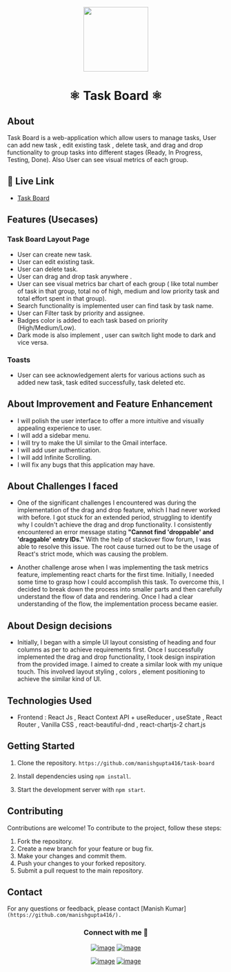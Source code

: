 <p align="center" >
<img src="https://cdn-icons-png.flaticon.com/128/4913/4913743.png" width="150px" height="150px"  >
</p>

<div align="center" >
<h1 >⚛️ Task Board ⚛️</h1>
</div>

## About

Task Board is a web-application which allow users to manage tasks, User can add new task , edit existing task , delete task, and drag and drop functionality to group tasks into different stages (Ready, In Progress, Testing, Done). Also User can see visual metrics of each group.

## 🚀 Live Link

- [Task Board](https://task-board-v1.netlify.app/)

## Features (Usecases)

### Task Board Layout Page

- User can create new task.
- User can edit existing task.
- User can delete task.
- User can drag and drop task anywhere .
- User can see visual metrics bar chart of each group ( like total number of task in that group, total no of high, medium and low priority task and total effort spent in that group).
- Search functionality is implemented user can find task by task name.
- User can Filter task by priority and assignee.
- Badges color is added to each task based on priority (High/Medium/Low).
- Dark mode is also implement , user can switch light mode to dark and vice versa.

### Toasts

- User can see acknowledgement alerts for various actions such as added new task, task edited successfully, task deleted etc.

## About Improvement and Feature Enhancement

- I will polish the user interface to offer a more intuitive and visually appealing experience to user.
- I will add a sidebar menu.
- I will try to make the UI similar to the Gmail interface.
- I will add user authentication.
- I will add Infinite Scrolling.
- I will fix any bugs that this application may have.

## About Challenges I faced

- One of the significant challenges I encountered was during the implementation of the drag and drop feature, which I had never worked with before. I got stuck for an extended period, struggling to identify why I couldn't achieve the drag and drop functionality. I consistently encountered an error message stating **"Cannot find 'droppable' and 'draggable' entry IDs."** With the help of stackover flow forum, I was able to resolve this issue. The root cause turned out to be the usage of React's strict mode, which was causing the problem.

- Another challenge arose when I was implementing the task metrics feature, implementing react charts for the first time. Initially, I needed some time to grasp how I could accomplish this task. To overcome this, I decided to break down the process into smaller parts and then carefully understand the flow of data and rendering. Once I had a clear understanding of the flow, the implementation process became easier.

## About Design decisions

- Initially, I began with a simple UI layout consisting of heading and four columns as per to achieve requirements first. Once I successfully implemented the drag and drop functionality, I took design inspiration from the provided image. I aimed to create a similar look with my unique touch. This involved layout styling , colors , element positioning to achieve the similar kind of UI.

## Technologies Used

- Frontend : React Js , React Context API + useReducer , useState , React Router , Vanilla CSS , react-beautiful-dnd , react-chartjs-2 chart.js

## Getting Started

1. Clone the repository.
   `https://github.com/manishgupta416/task-board`
2. Install dependencies using `npm install`.

3. Start the development server with `npm start`.

## Contributing

Contributions are welcome! To contribute to the project, follow these steps:

1. Fork the repository.
2. Create a new branch for your feature or bug fix.
3. Make your changes and commit them.
4. Push your changes to your forked repository.
5. Submit a pull request to the main repository.

## Contact

For any questions or feedback, please contact [Manish Kumar]`(https://github.com/manishgupta416/).`

<h3 align="center">Connect with me 🤝 </h3>
<div align="center">

[![image](https://img.shields.io/badge/LinkedIn-0077B5?style=for-the-badge&logo=linkedin&logoColor=white)](https://www.linkedin.com/in/imanishgupta1/)
[![image](https://img.shields.io/badge/Twitter-1DA1F2?style=for-the-badge&logo=twitter&logoColor=white)](https://twitter.com/manish_gupta416)

[![image](https://img.shields.io/badge/Gmail-D14836?style=for-the-badge&logo=gmail&logoColor=white)](mailto:manish.info2020@gmail.com)
[![image](https://img.shields.io/badge/Instagram-E4405F?style=for-the-badge&logo=instagram&logoColor=white)](https://www.instagram.com/manish_gupta416/)

</div>
